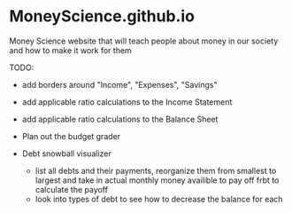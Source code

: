 # MoneyScience.github.io
Money Science website that will teach people about money in our society and how to make it work for them


TODO:
- add borders around "Income", "Expenses", "Savings"

- add applicable ratio calculations to the Income Statement
- add applicable ratio calculations to the Balance Sheet

- Plan out the budget grader

- Debt snowball visualizer
    - list all debts and their payments, reorganize them from smallest to largest and take in actual monthly money availible to pay off frbt to calculate the payoff
    - look into types of debt to see how to decrease the balance for each
